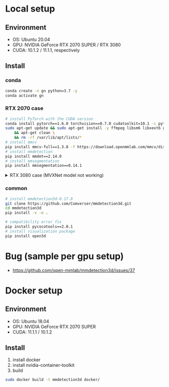 # Local setup

## Environment

-   OS: Ubuntu 20.04
-   GPU: NVIDIA GeForce RTX 2070 SUPER / RTX 3080
-   CUDA: 10.1.2 / 11.1.1, respectively

## Install
### conda
```bash
conda create -n gn python=3.7 -y
conda activate gn
```
### RTX 2070 case
```bash
# install PyTorch with the CUDA version
conda install pytorch==1.6.0 torchvision==0.7.0 cudatoolkit=10.1 -c pytorch
sudo apt-get update && sudo apt-get install -y ffmpeg libsm6 libxext6 git ninja-build libglib2.0-0 libsm6 libxrender-dev libxext6 \
    && apt-get clean \
    && rm -rf /var/lib/apt/lists/*
# install mmcv
pip install mmcv-full==1.3.8 -f https://download.openmmlab.com/mmcv/dist/cu101/torch1.6.0/index.html
# install mmdetection
pip install mmdet==2.14.0
# install mmsegmentation
pip install mmsegmentation==0.14.1
```

<details>
    <summary> RTX 3080 case (MVXNet model not working) </summary>
    conda install pytorch==1.8.0 torchvision==0.9.0 cudatoolkit=11.1 -c pytorch -c nvidia \
    pip install mmcv-full==1.4.0 \
    pip install mmdet==2.19.0 \
    pip install mmsegmentation==0.19.0
</details>

### common
```bash
# install mmdetection3d-0.17.0
git clone https://github.com/Comverser/mmdetection3d.git
cd mmdetection3d
pip install -v -e .

# compatibility error fix
pip install pycocotools==2.0.1
# install visualization package
pip install open3d
```

# Bug (sample per gpu setup)

-   https://github.com/open-mmlab/mmdetection3d/issues/37

# Docker setup

## Environment
-   OS: Ubuntu 18.04
-   GPU: NVIDIA GeForce RTX 2070 SUPER
-   CUDA: 11.1.1 / 10.1.2

## Install
1. install docker
2. install nvidia-container-toolkit
3. build
```bash
sudo docker build -t mmdetection3d docker/
```
